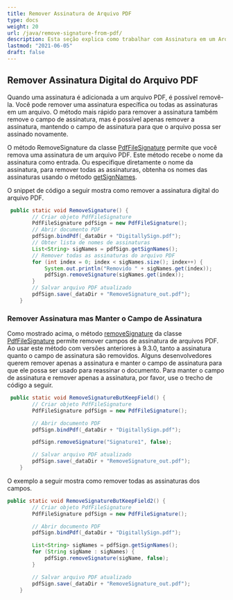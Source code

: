 ```yaml
---
title: Remover Assinatura de Arquivo PDF
type: docs
weight: 20
url: /java/remove-signature-from-pdf/
description: Esta seção explica como trabalhar com Assinatura em um Arquivo PDF usando a classe PdfFileSignature.
lastmod: "2021-06-05"
draft: false
---
```


## Remover Assinatura Digital do Arquivo PDF

Quando uma assinatura é adicionada a um arquivo PDF, é possível removê-la. Você pode remover uma assinatura específica ou todas as assinaturas em um arquivo. O método mais rápido para remover a assinatura também remove o campo de assinatura, mas é possível apenas remover a assinatura, mantendo o campo de assinatura para que o arquivo possa ser assinado novamente.

O método RemoveSignature da classe [PdfFileSignature](https://reference.aspose.com/pdf/java/com.aspose.pdf.facades/PdfFileSignature) permite que você remova uma assinatura de um arquivo PDF.
 Este método recebe o nome da assinatura como entrada. Ou especifique diretamente o nome da assinatura, para remover todas as assinaturas, obtenha os nomes das assinaturas usando o método [getSignNames](https://reference.aspose.com/pdf/java/com.aspose.pdf.facades/PdfFileSignature#getSignNames--).

O snippet de código a seguir mostra como remover a assinatura digital do arquivo PDF.

```java
 public static void RemoveSignature() {
        // Criar objeto PdfFileSignature
        PdfFileSignature pdfSign = new PdfFileSignature();
        // Abrir documento PDF
        pdfSign.bindPdf(_dataDir + "DigitallySign.pdf");
        // Obter lista de nomes de assinaturas
        List<String> sigNames = pdfSign.getSignNames();
        // Remover todas as assinaturas do arquivo PDF
        for (int index = 0; index < sigNames.size(); index++) {
            System.out.println("Removido " + sigNames.get(index));
            pdfSign.removeSignature(sigNames.get(index));
        }
        // Salvar arquivo PDF atualizado
        pdfSign.save(_dataDir + "RemoveSignature_out.pdf");
    }
```

### Remover Assinatura mas Manter o Campo de Assinatura

Como mostrado acima, o método [removeSignature](https://reference.aspose.com/pdf/java/com.aspose.pdf.facades/PdfFileSignature#removeSignature-java.lang.String-) da classe [PdfFileSignature](https://reference.aspose.com/pdf/java/com.aspose.pdf.facades/PdfFileSignature) permite remover campos de assinatura de arquivos PDF. Ao usar este método com versões anteriores à 9.3.0, tanto a assinatura quanto o campo de assinatura são removidos. Alguns desenvolvedores querem remover apenas a assinatura e manter o campo de assinatura para que ele possa ser usado para reassinar o documento. Para manter o campo de assinatura e remover apenas a assinatura, por favor, use o trecho de código a seguir.

```java
 public static void RemoveSignatureButKeepField() {
        // Criar objeto PdfFileSignature
        PdfFileSignature pdfSign = new PdfFileSignature();

        // Abrir documento PDF
        pdfSign.bindPdf(_dataDir + "DigitallySign.pdf");

        pdfSign.removeSignature("Signature1", false);

        // Salvar arquivo PDF atualizado
        pdfSign.save(_dataDir + "RemoveSignature_out.pdf");
    }
```


O exemplo a seguir mostra como remover todas as assinaturas dos campos.

```java
public static void RemoveSignatureButKeepField2() {
        // Criar objeto PdfFileSignature
        PdfFileSignature pdfSign = new PdfFileSignature();

        // Abrir documento PDF
        pdfSign.bindPdf(_dataDir + "DigitallySign.pdf");

        List<String> sigNames = pdfSign.getSignNames();
        for (String sigName : sigNames) {
            pdfSign.removeSignature(sigName, false);
        }

        // Salvar arquivo PDF atualizado
        pdfSign.save(_dataDir + "RemoveSignature_out.pdf");
    }
```